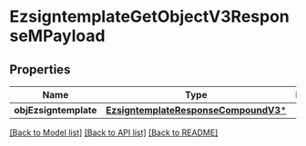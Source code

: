 # EzsigntemplateGetObjectV3ResponseMPayload

## Properties
Name | Type | Description | Notes
------------ | ------------- | ------------- | -------------
**objEzsigntemplate** | [**EzsigntemplateResponseCompoundV3***](EzsigntemplateResponseCompoundV3.md) |  | 

[[Back to Model list]](../README.md#documentation-for-models) [[Back to API list]](../README.md#documentation-for-api-endpoints) [[Back to README]](../README.md)


